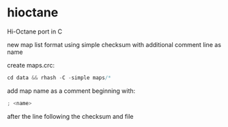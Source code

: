 # hioctane
Hi-Octane port in C

new map list format using simple checksum 
with additional comment line as name

create maps.crc:

```c
cd data && rhash -C -simple maps/*
```

add map name as a comment beginning with:

```c
; <name>
```

after the line following the checksum and file
